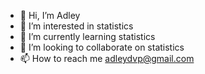 - 👋 Hi, I’m Adley
- 👀 I’m interested in statistics
- 🌱 I’m currently learning statistics
- 💞️ I’m looking to collaborate on statistics
- 📫 How to reach me adleydvp@gmail.com

<!---
AdleyDVP/AdleyDVP is a ✨ special ✨ repository because its `README.md` (this file) appears on your GitHub profile.
You can click the Preview link to take a look at your changes.
--->
